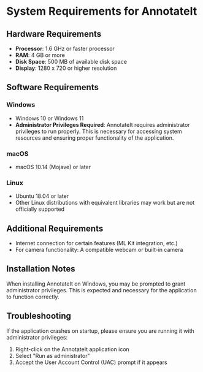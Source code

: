 # System Requirements for AnnotateIt

## Hardware Requirements
- **Processor**: 1.6 GHz or faster processor
- **RAM**: 4 GB or more
- **Disk Space**: 500 MB of available disk space
- **Display**: 1280 x 720 or higher resolution

## Software Requirements

### Windows
- Windows 10 or Windows 11
- **Administrator Privileges Required**: AnnotateIt requires administrator privileges to run properly. This is necessary for accessing system resources and ensuring proper functionality of the application.

### macOS
- macOS 10.14 (Mojave) or later

### Linux
- Ubuntu 18.04 or later
- Other Linux distributions with equivalent libraries may work but are not officially supported

## Additional Requirements
- Internet connection for certain features (ML Kit integration, etc.)
- For camera functionality: A compatible webcam or built-in camera

## Installation Notes
When installing AnnotateIt on Windows, you may be prompted to grant administrator privileges. This is expected and necessary for the application to function correctly.

## Troubleshooting
If the application crashes on startup, please ensure you are running it with administrator privileges:
1. Right-click on the AnnotateIt application icon
2. Select "Run as administrator"
3. Accept the User Account Control (UAC) prompt if it appears